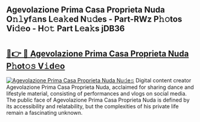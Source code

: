 ## Agevolazione Prima Casa Proprieta Nuda O𝚗𝚕yf𝚊ns L𝚎a𝚔ed N𝚞𝚍es - Part-RWz P𝚑𝚘tos Vi𝚍𝚎o - H𝚘𝚝 Part L𝚎a𝚔s jDB36

# <h2><a href="http://kf38ycw.oniu.top/?m=Agevolazione+Prima+Casa+Proprieta+Nuda">🔗👉 🔴 Agevolazione Prima Casa Proprieta Nuda P𝚑ot𝚘𝚜 V𝚒d𝚎o</a></h2>

[![Agevolazione Prima Casa Proprieta Nuda Nu𝚍e𝚜](https://i.imgur.com/0qMVB7G.gif)](http://kf38ycw.oniu.top/?m=Agevolazione+Prima+Casa+Proprieta+Nuda)
Digital content creator Agevolazione Prima Casa Proprieta Nuda, acclaimed for sharing dance and lifestyle material, consisting of performances and vlogs on social media. The public face of Agevolazione Prima Casa Proprieta Nuda is defined by its accessibility and relatability, but the complexities of his private life remain a fascinating unknown.  
